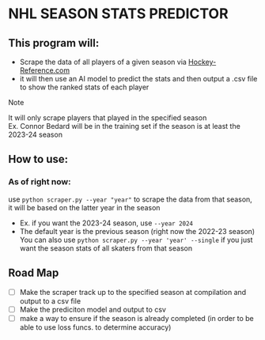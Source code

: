 # NHL SEASON STATS PREDICTOR

## This program will:
- Scrape the data of all players of a given season via [Hockey-Reference.com](https://www.hockey-reference.com/leagues/NHL_2024_skaters.html)
- it will then use an AI model to predict the stats and then output a .csv file to show the ranked stats of each player
> [!NOTE]
> It will only scrape players that played in the specified season <br>
> Ex. Connor Bedard will be in the training set if the season is at least the 2023-24 season

## How to use:
### As of right now:
use `python scraper.py --year "year"` to scrape the data from that season, it will be based on the latter year in the season
  - Ex. if you want the 2023-24 season, use `--year 2024`
  - The default year is the previous season (right now the 2022-23 season)
You can also use `python scraper.py --year 'year' --single` if you just want the season stats of all skaters from that season

## Road Map
- [ ] Make the scraper track up to the specified season at compilation and output to a csv file
- [ ] Make the prediciton model and output to csv
- [ ] make a way to ensure if the season is already completed \(in order to be able to use loss funcs. to determine accuracy)
